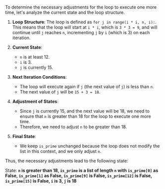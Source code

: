 To determine the necessary adjustments for the loop to execute one more time, let's analyze the current state and the loop structure.

1. **Loop Structure**: The loop is defined as `for j in range(i * i, n, i):`. This means that the loop will start at `i * i`, which is `3 * 3 = 9`, and will continue until `j` reaches `n`, incrementing `j` by `i` (which is 3) on each iteration.

2. **Current State**: 
   - `n` is at least 12.
   - `i` is 3.
   - `j` is currently 15.

3. **Next Iteration Conditions**: 
   - The loop will execute again if `j` (the next value of `j`) is less than `n`. 
   - The next value of `j` will be `15 + 3 = 18`.

4. **Adjustment of States**:
   - Since `j` is currently 15, and the next value will be 18, we need to ensure that `n` is greater than 18 for the loop to execute one more time.
   - Therefore, we need to adjust `n` to be greater than 18.

5. **Final State**: 
   - We keep `is_prime` unchanged because the loop does not modify the list in this context, and we only adjust `n`.

Thus, the necessary adjustments lead to the following state:

State: **`n` is greater than 18, `is_prime` is a list of length `n` with `is_prime[0]` as False, `is_prime[1]` as False, `is_prime[9]` is False, `is_prime[12]` is False, `is_prime[15]` is False, `i` is 3, `j` is 18**